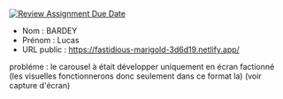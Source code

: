 [![Review Assignment Due Date](https://classroom.github.com/assets/deadline-readme-button-24ddc0f5d75046c5622901739e7c5dd533143b0c8e959d652212380cedb1ea36.svg)](https://classroom.github.com/a/ismyVXjU)
- Nom : BARDEY
- Prénom : Lucas
- URL public : https://fastidious-marigold-3d6d19.netlify.app/

probléme : le carousel à était développer uniquement en écran factionné (les visuelles fonctionnerons donc seulement dans ce format la)
(voir capture d'écran)